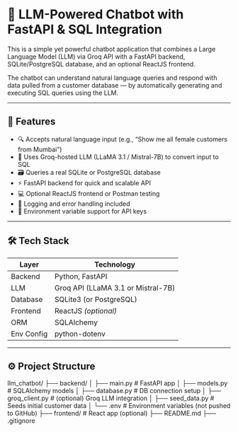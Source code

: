 # 🤖 LLM-Powered Chatbot with FastAPI & SQL Integration

This is a simple yet powerful chatbot application that combines a Large Language Model (LLM) via Groq API with a FastAPI backend, SQLite/PostgreSQL database, and an optional ReactJS frontend.

The chatbot can understand natural language queries and respond with data pulled from a customer database — by automatically generating and executing SQL queries using the LLM.

---

## 📌 Features

- 🔍 Accepts natural language input (e.g., “Show me all female customers from Mumbai”)
- 🧠 Uses Groq-hosted LLM (LLaMA 3.1 / Mistral-7B) to convert input to SQL
- 🗃️ Queries a real SQLite or PostgreSQL database
- ⚡ FastAPI backend for quick and scalable API
- 💻 Optional ReactJS frontend or Postman testing
- 🧾 Logging and error handling included
- 🔐 Environment variable support for API keys

---

## 🛠️ Tech Stack

| Layer       | Technology        |
|-------------|-------------------|
| Backend     | Python, FastAPI   |
| LLM         | Groq API (LLaMA 3.1 or Mistral-7B) |
| Database    | SQLite3 (or PostgreSQL) |
| Frontend    | ReactJS *(optional)* |
| ORM         | SQLAlchemy        |
| Env Config  | python-dotenv     |

---

## ⚙️ Project Structure
llm_chatbot/
├── backend/
│ ├── main.py # FastAPI app
│ ├── models.py # SQLAlchemy models
│ ├── database.py # DB connection setup
│ ├── groq_client.py # (optional) Groq LLM integration
│ ├── seed_data.py # Seeds initial customer data
│ └── .env # Environment variables (not pushed to GitHub)
├── frontend/ # React app (optional)
├── README.md
├── .gitignore



